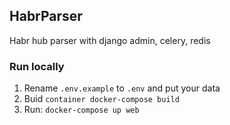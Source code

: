 ## HabrParser
Habr hub parser with django admin, celery, redis

### Run locally
1. Rename `.env.example` to `.env` and put your data
2. Buid `container docker-compose build`
3. Run: `docker-compose up web`